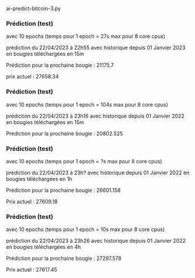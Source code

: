 
ai-predict-bitcoin-3.py

### Prédiction (test)

avec 10 epochs (temps pour 1 epoch = 27s max pour 8 core cpus)

prédiction du 22/04/2023 à 22h55 avec historique depuis 01 Janvier 2023 en bougies téléchargées en 15m

Prédiction pour la prochaine bougie :  21175.7

prix actuel : 27658.34

### Prédiction (test)

avec 10 epochs (temps pour 1 epoch = 104s max pour 8 core cpus)

prédiction du 22/04/2023 à 23h16 avec historique depuis 01 Janvier 2022 en bougies téléchargées en 15m

Prédiction pour la prochaine bougie :  20802.525

### Prédiction (test)

avec 10 epochs (temps pour 1 epoch = ?s max pour 8 core cpus)

prédiction du 22/04/2023 à 23h? avec historique depuis 01 Janvier 2022 en bougies téléchargées en 1h

Prédiction pour la prochaine bougie :  26601.158

Prix actuel : 27609.18

### Prédiction (test)

avec 10 epochs (temps pour 1 epoch = 10s max pour 8 core cpus)

prédiction du 22/04/2023 à 23h26 avec historique depuis 01 Janvier 2022 en bougies téléchargées en 4h

Prédiction pour la prochaine bougie :  27297.578

Prix actuel : 27617.45



